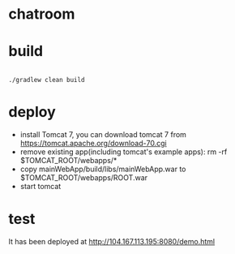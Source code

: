 # chatroom

# build
<code>
./gradlew clean build
</code>

# deploy
* install Tomcat 7, you can download tomcat 7 from https://tomcat.apache.org/download-70.cgi
* remove existing app(including tomcat's example apps): rm -rf $TOMCAT_ROOT/webapps/*
* copy mainWebApp/build/libs/mainWebApp.war to $TOMCAT_ROOT/webapps/ROOT.war
* start tomcat

# test
It has been deployed at http://104.167.113.195:8080/demo.html

